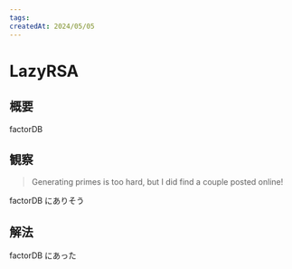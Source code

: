```yaml
---
tags:
createdAt: 2024/05/05
---
```


# LazyRSA

## 概要

factorDB

## 観察

> Generating primes is too hard, but I did find a couple posted online!

factorDB にありそう

## 解法

factorDB にあった
